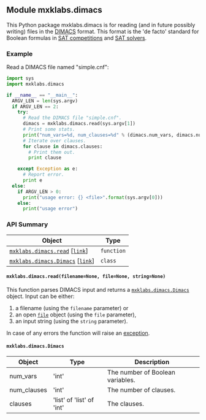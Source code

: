 ## <a name="mxklabs.dimacs">Module mxklabs.dimacs
This Python package mxklabs.dimacs is for reading (and in future possibly writing) files in the [DIMACS](http://people.sc.fsu.edu/~jburkardt/data/cnf/cnf.html) format. This format is the 'de facto' standard for Boolean formulas in [SAT competitions](http://www.satcompetition.org/) and [SAT solvers](http://www.satlive.org/solvers/).

### Example

Read a DIMACS file named "simple.cnf":
```python
import sys
import mxklabs.dimacs     

if __name__ == "__main__":
  ARGV_LEN = len(sys.argv)
  if ARGV_LEN == 2:
    try:
      # Read the DIMACS file "simple.cnf".
      dimacs = mxklabs.dimacs.read(sys.argv[1])
      # Print some stats.
      print("num_vars=%d, num_clauses=%d" % (dimacs.num_vars, dimacs.num_clauses))
      # Iterate over clauses.
      for clause in dimacs.clauses:
        # Print them out.
        print clause

    except Exception as e:
      # Report error.
      print e
  else:
    if ARGV_LEN > 0:
      print("usage error: {} <file>".format(sys.argv[0]))
    else:
      print("usage error")
```
### API Summary

| Object | Type |
|---|---|
| [`mxklabs.dimacs.read`](#mxklabs.dimacs.read) [[`link`](#mxklabs.dimacs.read)] | `function` |
| [`mxklabs.dimacs.Dimacs`](#mxklabs.dimacs.Dimacs) [[`link`](#mxklabs.dimacs.Dimacs)] | `class` | 

#### <a name="mxklabs.dimacs.read"></a> `mxklabs.dimacs.read(filename=None, file=None, string=None)`

This function parses DIMACS input and returns a [`mxklabs.dimacs.Dimacs`](#mxklabs.dimacs.Dimacs) object. Input can be either:

1. a filename (using the `filename` parameter) or
2. an open [`file`](https://docs.python.org/2/library/stdtypes.html#file-objects) object (using the `file` parameter), 
3. an input string (using the `string` parameter).

In case of any errors the function will raise an [exception](https://docs.python.org/3/library/exceptions.html#Exception).

#### <a name="mxklabs.dimacs.Dimacs"></a> `mxklabs.dimacs.Dimacs`

| Object | Type | Description |
|---|---|---|
| num_vars | 'int' | The number of Boolean variables. |
| num_clauses | 'int' | The number of clauses. |
| clauses | 'list' of 'list' of 'int' | The clauses. | 


